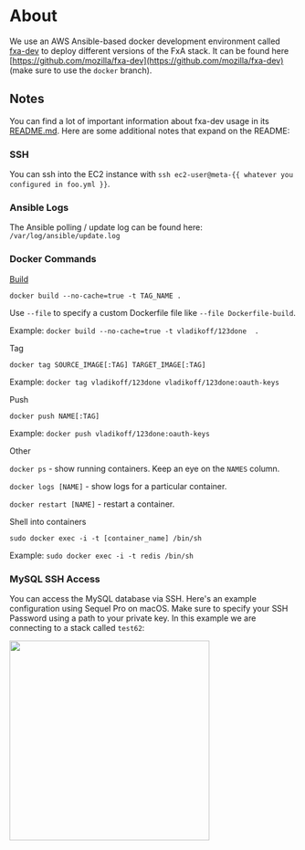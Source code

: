 # About

We use an AWS Ansible-based docker development environment
called [fxa-dev](https://github.com/mozilla/fxa-dev) to deploy different versions of the FxA stack.
It can be found here [https://github.com/mozilla/fxa-dev](https://github.com/mozilla/fxa-dev) (make sure to use the `docker` branch).

## Notes

You can find a lot of important information about fxa-dev usage in its [README.md](https://github.com/mozilla/fxa-dev#usage).
Here are some additional notes that expand on the README:

### SSH

You can ssh into the EC2 instance with `ssh ec2-user@meta-{{ whatever you configured in foo.yml }}`.

### Ansible Logs

The Ansible polling / update log can be found here: `/var/log/ansible/update.log`

### Docker Commands

[Build](https://docs.docker.com/engine/reference/commandline/build/)

```
docker build --no-cache=true -t TAG_NAME .
```

Use `--file` to specify a custom Dockerfile file like `--file Dockerfile-build`.

Example: `docker build --no-cache=true -t vladikoff/123done  .`

Tag

```
docker tag SOURCE_IMAGE[:TAG] TARGET_IMAGE[:TAG]
```

Example: `docker tag vladikoff/123done vladikoff/123done:oauth-keys`

Push

```
docker push NAME[:TAG]
```

Example: `docker push vladikoff/123done:oauth-keys`

Other

`docker ps` - show running containers. Keep an eye on the `NAMES` column.

`docker logs [NAME]` - show logs for a particular container.

`docker restart [NAME]` - restart a container.

Shell into containers

```
sudo docker exec -i -t [container_name] /bin/sh
```

Example: `sudo docker exec -i -t redis /bin/sh`

### MySQL SSH Access

You can access the MySQL database via SSH. Here's an example configuration using Sequel Pro on macOS.
Make sure to specify your SSH Password using a path to your private key. In this example we
are connecting to a stack called `test62`:

<img src=https://i.imgur.com/T9yL9Ti.jpg width=350 />
